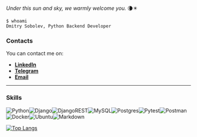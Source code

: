 _Under this sun and sky, we warmly welcome you._ 🌘✴️

```
$ whoami
Dmitry Sobolev, Python Backend Developer
````

### Contacts
You can contact me on:
- [**LinkedIn**](https://www.linkedin.com/in/marteszibellina/)
- [**Telegram**](https://t.me/marteszibellina)
- [**Email**](dmitry.sobolev90@yahoo.com)

---
### Skills

![Python](https://img.shields.io/badge/python-3670A0?style=for-the-badge&logo=python&logoColor=ffdd54)![Django](https://img.shields.io/badge/django-%23092E20.svg?style=for-the-badge&logo=django&logoColor=white)![DjangoREST](https://img.shields.io/badge/DJANGO-REST-ff1709?style=for-the-badge&logo=django&logoColor=white&color=ff1709&labelColor=gray)![MySQL](https://img.shields.io/badge/mysql-4479A1.svg?style=for-the-badge&logo=mysql&logoColor=white)![Postgres](https://img.shields.io/badge/postgres-%23316192.svg?style=for-the-badge&logo=postgresql&logoColor=white)![Pytest](https://img.shields.io/badge/pytest-%23ffffff.svg?style=for-the-badge&logo=pytest&logoColor=2f9fe3)![Postman](https://img.shields.io/badge/Postman-FF6C37?style=for-the-badge&logo=postman&logoColor=white)![Docker](https://img.shields.io/badge/docker-%230db7ed.svg?style=for-the-badge&logo=docker&logoColor=white)![Ubuntu](https://img.shields.io/badge/Ubuntu-E95420?style=for-the-badge&logo=ubuntu&logoColor=white)![Markdown](https://img.shields.io/badge/markdown-%23000000.svg?style=for-the-badge&logo=markdown&logoColor=white)

 [![Top Langs](https://github-readme-stats.vercel.app/api/top-langs/?username=marteszibellina&layout=compact)](https://github.com/anuraghazra/github-readme-stats)
 
 
 
